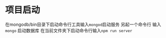 # 项目启动

在mongodb/bin目录下启动命令行工具输入`mongod`启动服务
另起一个命令行 输入 `mongo` 启动数据库
在当前文件夹下启动命令行输入`npm run server`
